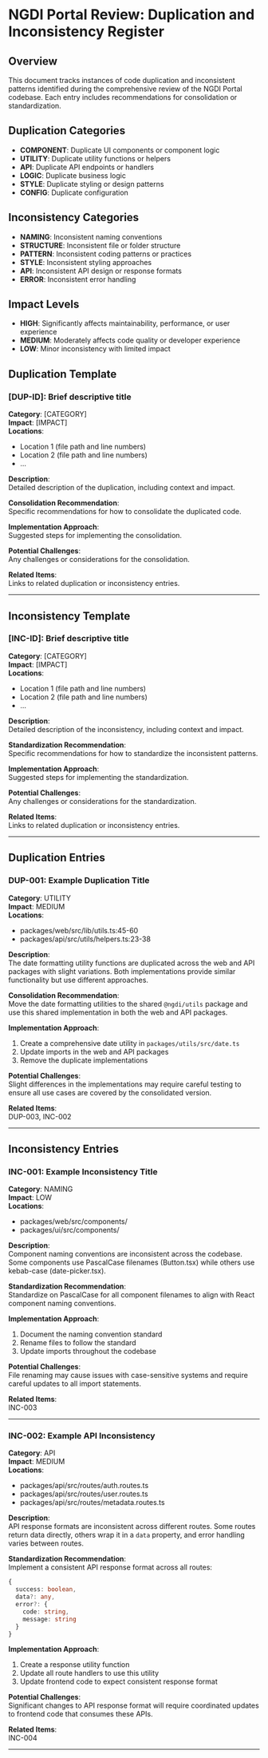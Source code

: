 # NGDI Portal Review: Duplication and Inconsistency Register

## Overview
This document tracks instances of code duplication and inconsistent patterns identified during the comprehensive review of the NGDI Portal codebase. Each entry includes recommendations for consolidation or standardization.

## Duplication Categories
- **COMPONENT**: Duplicate UI components or component logic
- **UTILITY**: Duplicate utility functions or helpers
- **API**: Duplicate API endpoints or handlers
- **LOGIC**: Duplicate business logic
- **STYLE**: Duplicate styling or design patterns
- **CONFIG**: Duplicate configuration

## Inconsistency Categories
- **NAMING**: Inconsistent naming conventions
- **STRUCTURE**: Inconsistent file or folder structure
- **PATTERN**: Inconsistent coding patterns or practices
- **STYLE**: Inconsistent styling approaches
- **API**: Inconsistent API design or response formats
- **ERROR**: Inconsistent error handling

## Impact Levels
- **HIGH**: Significantly affects maintainability, performance, or user experience
- **MEDIUM**: Moderately affects code quality or developer experience
- **LOW**: Minor inconsistency with limited impact

## Duplication Template

### [DUP-ID]: Brief descriptive title

**Category**: [CATEGORY]  
**Impact**: [IMPACT]  
**Locations**:
- Location 1 (file path and line numbers)
- Location 2 (file path and line numbers)
- ...

**Description**:  
Detailed description of the duplication, including context and impact.

**Consolidation Recommendation**:  
Specific recommendations for how to consolidate the duplicated code.

**Implementation Approach**:  
Suggested steps for implementing the consolidation.

**Potential Challenges**:  
Any challenges or considerations for the consolidation.

**Related Items**:  
Links to related duplication or inconsistency entries.

---

## Inconsistency Template

### [INC-ID]: Brief descriptive title

**Category**: [CATEGORY]  
**Impact**: [IMPACT]  
**Locations**:
- Location 1 (file path and line numbers)
- Location 2 (file path and line numbers)
- ...

**Description**:  
Detailed description of the inconsistency, including context and impact.

**Standardization Recommendation**:  
Specific recommendations for how to standardize the inconsistent patterns.

**Implementation Approach**:  
Suggested steps for implementing the standardization.

**Potential Challenges**:  
Any challenges or considerations for the standardization.

**Related Items**:  
Links to related duplication or inconsistency entries.

---

## Duplication Entries

### DUP-001: Example Duplication Title

**Category**: UTILITY  
**Impact**: MEDIUM  
**Locations**:
- packages/web/src/lib/utils.ts:45-60
- packages/api/src/utils/helpers.ts:23-38

**Description**:  
The date formatting utility functions are duplicated across the web and API packages with slight variations. Both implementations provide similar functionality but use different approaches.

**Consolidation Recommendation**:  
Move the date formatting utilities to the shared `@ngdi/utils` package and use this shared implementation in both the web and API packages.

**Implementation Approach**:  
1. Create a comprehensive date utility in `packages/utils/src/date.ts`
2. Update imports in the web and API packages
3. Remove the duplicate implementations

**Potential Challenges**:  
Slight differences in the implementations may require careful testing to ensure all use cases are covered by the consolidated version.

**Related Items**:  
DUP-003, INC-002

---

## Inconsistency Entries

### INC-001: Example Inconsistency Title

**Category**: NAMING  
**Impact**: LOW  
**Locations**:
- packages/web/src/components/
- packages/ui/src/components/

**Description**:  
Component naming conventions are inconsistent across the codebase. Some components use PascalCase filenames (Button.tsx) while others use kebab-case (date-picker.tsx).

**Standardization Recommendation**:  
Standardize on PascalCase for all component filenames to align with React component naming conventions.

**Implementation Approach**:  
1. Document the naming convention standard
2. Rename files to follow the standard
3. Update imports throughout the codebase

**Potential Challenges**:  
File renaming may cause issues with case-sensitive systems and require careful updates to all import statements.

**Related Items**:  
INC-003

---

### INC-002: Example API Inconsistency

**Category**: API  
**Impact**: MEDIUM  
**Locations**:
- packages/api/src/routes/auth.routes.ts
- packages/api/src/routes/user.routes.ts
- packages/api/src/routes/metadata.routes.ts

**Description**:  
API response formats are inconsistent across different routes. Some routes return data directly, others wrap it in a `data` property, and error handling varies between routes.

**Standardization Recommendation**:  
Implement a consistent API response format across all routes:
```typescript
{
  success: boolean,
  data?: any,
  error?: {
    code: string,
    message: string
  }
}
```

**Implementation Approach**:  
1. Create a response utility function
2. Update all route handlers to use this utility
3. Update frontend code to expect consistent response format

**Potential Challenges**:  
Significant changes to API response format will require coordinated updates to frontend code that consumes these APIs.

**Related Items**:  
INC-004

---

<!-- Add more entries following the templates above -->
